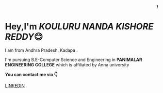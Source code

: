 <marquee><b>WELCOME TO  THIS PAGE 👋</b></marquee>
<h1>Hey,I'm  <em>KOULURU NANDA KISHORE REDDY</em>😊</h1>
<p>I am from Andhra Pradesh, Kadapa .</p>
<p>I'm pursuing B.E-Computer Science and Engineering in <b>PANIMALAR ENGINEERING COLLEGE</b> which is affiliated by Anna university</p>
<p><b>You can contact me via 👇</b></p>
<a href="https://www.linkedin.com/in/kouluru-nanda-kishore-reddy-b42972192/">LINKEDIN</a>

